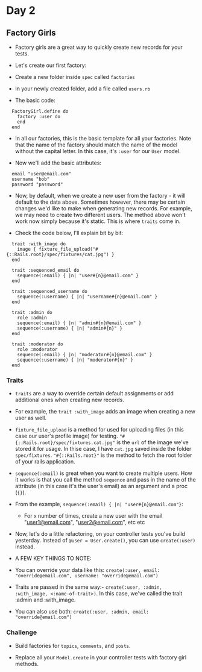 # Day 2

## Factory Girls

- Factory girls are a great way to quickly create new records for your tests.

- Let's create our first factory:

- Create a new folder inside `spec` called `factories`

- In your newly created folder, add a file called `users.rb`

- The basic code:

```
  FactoryGirl.define do
    factory :user do
    end
  end
```

- In all our factories, this is the basic template for all your factories. Note that the name of the factory should match the name of the model without the capital letter. In this case, it's `:user` for our `User` model.

- Now we'll add the basic attributes:

```
  email "user@email.com"
  username "bob"
  password "password"
```

- Now, by default, when we create a new user from the factory - it will default to the data above. Sometimes however, there may be certain changes we'd like to make when generating new records. For example, we may need to create two different users. The method above won't work now simply because it's static. This is where `traits` come in.

- Check the code below, I'll explain bit by bit:

```
  trait :with_image do
    image { fixture_file_upload("#{::Rails.root}/spec/fixtures/cat.jpg") }
  end

  trait :sequenced_email do
    sequence(:email) { |n| "user#{n}@email.com" }
  end

  trait :sequenced_username do
    sequence(:username) { |n| "username#{n}@email.com" }
  end

  trait :admin do
    role :admin
    sequence(:email) { |n| "admin#{n}@email.com" }
    sequence(:username) { |n| "admin#{n}" }
  end

  trait :moderator do
    role :moderator
    sequence(:email) { |n| "moderator#{n}@email.com" }
    sequence(:username) { |n| "moderator#{n}" }
  end
```

### Traits

- `traits` are a way to override certain default assignments or add additional ones when creating new records.

- For example, the `trait :with_image` adds an image when creating a new user as well.

- `fixture_file_upload` is a method for used for uploading files (in this case our user's profile image) for testing. `"#{::Rails.root}/spec/fixtures.cat.jpg"` is the `url` of the image we've stored it for usage. In thise case, I have `cat.jpg` saved inside the folder `spec/fixtures`. `"#{::Rails.root}"` is the method to fetch the root folder of your rails application.

- `sequence(:email)` is great when you want to create multiple users. How it works is that you call the method `sequence` and pass in the name of the attribute (in this case it's the user's email) as an argument and a proc (`{}`).

- From the example, `sequence(:email) { |n| "user#{n}@email.com"}`:
  - For `x` number of times, create a new user with the email "user1@email.com", "user2@email.com", etc etc

- Now, let's do a little refactoring, on your controller tests you've build yesterday. Instead of `@user = User.create()`, you can use `create(:user)` instead.

- A FEW KEY THINGS TO NOTE:

- You can override your data like this: `create(:user, email: "override@email.com", username: "override@email.com")`

- Traits are passed in the same way:- `create(:user, :admin, :with_image, <:name-of-trait>)`. In this case, we've called the trait :admin and :with_image.

- You can also use both: `create(:user, :admin, email: "override@email.com")`

### Challenge

- Build factories for `topics`, `comments`, and `posts`.

- Replace all your `Model.create` in your controller tests with factory girl methods.

